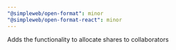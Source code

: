 ```yaml
---
"@simpleweb/open-format": minor
"@simpleweb/open-format-react": minor
---
```


Adds the functionality to allocate shares to collaborators
